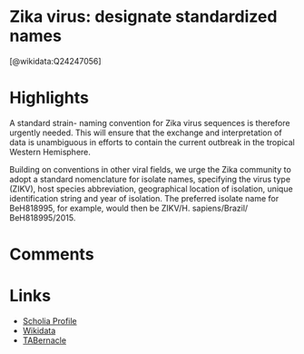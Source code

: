
Zika virus: designate standardized names
========================================
  
  [@wikidata:Q24247056]  

# Highlights

A standard strain- naming convention for Zika virus sequences is therefore urgently needed. This will ensure that the exchange and interpretation of data is unambiguous in efforts to contain the current outbreak in the tropical Western Hemisphere.

Building on conventions in other viral fields, we urge the Zika community to adopt a standard nomenclature for isolate names, specifying the virus type (ZIKV), host species abbreviation, geographical location of isolation, unique identification string and year of isolation. The preferred isolate name for BeH818995, for example, would then be ZIKV/H. sapiens/Brazil/ BeH818995/2015.

# Comments

# Links
  
 * [Scholia Profile](https://scholia.toolforge.org/work/Q24247056)  
 * [Wikidata](https://www.wikidata.org/wiki/Q24247056)  
 * [TABernacle](https://tabernacle.toolforge.org/?#/tab/manual/Q24247056/P921%3BP4510)  

